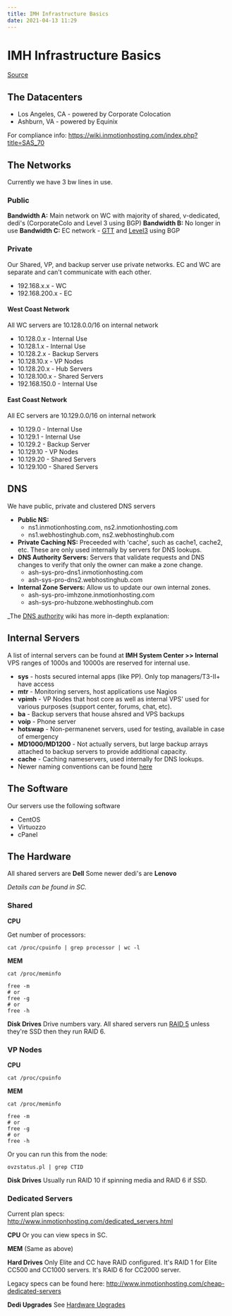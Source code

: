 ```yaml
---
title: IMH Infrastructure Basics
date: 2021-04-13 11:29
---
```


# IMH Infrastructure Basics
[Source](https://wiki.inmotionhosting.com/index.php?title=IMH_Infrastructure_Basics)

## The Datacenters

* Los Angeles, CA - powered by Corporate Colocation
* Ashburn, VA - powered by Equinix

For compliance info: https://wiki.inmotionhosting.com/index.php?title=SAS_70

## The Networks

Currently we have 3 bw lines in use.

### Public

**Bandwidth A:** Main network on WC with majority of shared, v-dedicated, dedi's
(CorporateColo and Level 3 using BGP)
**Bandwidth B:** No longer in use
**Bandwidth C:** EC network - [GTT](http://www.gtt.net/) and
[Level3](http://www.level3.com/) using BGP

### Private

Our Shared, VP, and backup server use private networks. EC and WC are separate
and can't communicate with each other.
* 192.168.x.x - WC
* 192.168.200.x - EC

#### West Coast Network

All WC servers are 10.128.0.0/16 on internal network
* 10.128.0.x - Internal Use
* 10.128.1.x - Internal Use
* 10.128.2.x - Backup Servers
* 10.128.10.x - VP Nodes
* 10.128.20.x - Hub Servers
* 10.128.100.x - Shared Servers
* 192.168.150.0 - Internal Use

#### East Coast Network

All EC servers are 10.129.0.0/16 on internal network
* 10.129.0 - Internal Use
* 10.129.1 - Internal Use
* 10.129.2 - Backup Server
* 10.129.10 - VP Nodes
* 10.129.20 - Shared Servers
* 10.129.100 - Shared Servers

## DNS

We have public, private and clustered DNS servers
* **Public NS:** 
	+ ns1.inmotionhosting.com, ns2.inmotionhosting.com
	+ ns1.webhostinghub.com, ns2.webhostinghub.com
* **Private Caching NS:** Preceeded with 'cache', such as cache1, cache2, etc.
	These are only used internally by servers for DNS lookups.
* **DNS Authority Servers:** Servers that validate requests and DNS changes to
	verify that only the owner can make a zone change. 
	+ ash-sys-pro-dns1.inmotionhosting.com
	+ ash-sys-pro-dns2.webhostinghub.com
* **Internal Zone Servers:** Allow us to update our own internal zones.
	+ ash-sys-pro-imhzone.inmotionhosting.com
	+ ash-sys-pro-hubzone.webhostinghub.com

_The [DNS authority](https://wiki.inmotionhosting.com/index.php?title=DNS_Authority) wiki has more in-depth explanation: 

## Internal Servers

A list of internal servers can be found at **IMH System Center >> Internal**
VPS ranges of 1000s and 10000s are reserved for internal use.

* **sys** - hosts secured internal apps (like PP). Only top managers/T3-II+ have
	access
* **mtr** - Monitoring servers, host applications use Nagios
* **vpimh** - VP Nodes that host core as well as internal VPS' used for various
	purposes (support center, forums, chat, etc).
* **ba** - Backup servers that house ahsred and VPS backups
* **voip** - Phone server
* **hotswap** - Non-permanenet servers, used for testing, available in case of
	emergency
* **MD1000/MD1200** - Not actually servers, but large backup arrays attached to
	backup servers to provide additional capacity. 
* **cache** - Caching nameservers, used internally for DNS lookups.
* Newer naming conventions can be found
	[here](https://wiki.inmotionhosting.com/index.php?title=Asset_Nomenclature_and_Naming_Conventions)
## The Software

Our servers use the following software
* CentOS
* Virtuozzo
* cPanel

## The Hardware

All shared servers are **Dell**
Some newer dedi's are **Lenovo**

_Details can be found in SC._

### Shared

**CPU**

Get number of processors:
```
cat /proc/cpuinfo | grep processor | wc -l
```

**MEM** 

```
cat /proc/meminfo
```
```
free -m
# or
free -g
# or 
free -h
```

**Disk Drives**
Drive numbers vary. All shared servers run [RAID 5](https://wiki.inmotionhosting.com/index.php?title=RAID#RAID_5) unless they're SSD then they run RAID 6. 

### VP Nodes

**CPU**
```
cat /proc/cpuinfo
```

**MEM**
```
cat /proc/meminfo
```
```
free -m
# or
free -g
# or 
free -h
```

Or you can run this from the node:
```
ovzstatus.pl | grep CTID
```

**Disk Drives**
Usually run RAID 10 if spinning media and RAID 6 if SSD.

### Dedicated Servers

Current plan specs: http://www.inmotionhosting.com/dedicated_servers.html

**CPU**
Or you can view specs in SC.

**MEM**
(Same as above)

**Hard Drives**
Only Elite and CC have RAID configured. It's RAID 1 for Elite CC500 and CC1000
servers. It's RAID 6 for CC2000 server.

Legacy specs can be found here: http://www.inmotionhosting.com/cheap-dedicated-servers

**Dedi Upgrades**
See [Hardware Upgrades](https://wiki.inmotionhosting.com/index.php?title=Hardware_Upgrades)
